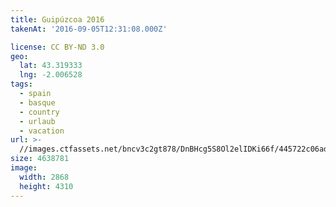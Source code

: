 ```yaml
---
title: Guipúzcoa 2016
takenAt: '2016-09-05T12:31:08.000Z'

license: CC BY-ND 3.0
geo:
  lat: 43.319333
  lng: -2.006528
tags:
  - spain
  - basque
  - country
  - urlaub
  - vacation
url: >-
  //images.ctfassets.net/bncv3c2gt878/DnBHcg5S8Ol2elIDKi66f/445722c06ad375cb6d0e294e4cbace93/guipzcoa-2016_29431941030_o
size: 4638781
image:
  width: 2868
  height: 4310
---
```

